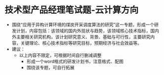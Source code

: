 # 技术型产品经理笔试题-云计算方向
- 围绕“应用于异构计算环境的煤炭开采调度算法的研究”这一专题，形成一个研发计划，内容包括：该领域的国内外现状与趋势，该领域核心技术指标，国内外主要相关研究机构，该计划研究意义、背景、基础与可行性，主要研究内容，关键理论、核心技术指标等研究目标，预期经济与社会效益等。
- 建议：
  - 以上内容不限定，可根据时间自行删减调整
    - 形成一个word格式的研发计划书，注意格式、配图
    - 围绕该专题，可自行拓展
